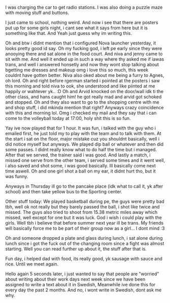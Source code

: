 I was charging the car to get radio stations. I was also doing a puzzle maze with moving stuff and buttons.

I just came to school, nothing weird. And now i see that there are posters put up for some girls night, i cant see what it says from here but it is something like that. And Yeah just guess why im writing this.

Oh and btw i didnt mention that i configured Nova launcher yesterday, it looks pretty good id say.
Oh my fucking god, i left pe early since they were anooying there and sat alone in the food court. And niva and jenny came to sit with me. And well it ended up in such a way where thy asked me if iawas trans, and well i answered honsetly and now they wont stop talking about bgetting me dresses and makeup omg i love this so much, this week couldnt have gotten better. Niva also oked about me being a furry to Agnes, oh lord.
Oh and right before rgerman started i pointed at the posters i saw this morning and told niva to ook, she understood and like piinted at me happily or wahtever yk.. :D
Oh and Arvid knocked on the door/wall idk ti the other class, and hans caught him! he got really mad and arvid got schoked and stopped.
Oh and they also want to go to the shopping centre with me and shop stuff, i did mkinda mention that right? Anyways crazy coincidence with this and morning lol.
Omg i checked my mail and they say that i can come to the volleyball today at 17:00, holy shit this is so fun.

Yay ive now played that for 1 hour. It was fun, i talked with the guy who i emailed first, he just told my to play with the team and to talk with them. At the start i sat on the floor, major mistake cuz you shouldnt basically, well i did notice myself but anyways. We played dip ball or whatever and then did some passes. I didnt really know what to do half the time but i managed. After that we served, the trainer said i was good. And lastly a match, i missed one serve from the other team, i served some times and it went well, i also saved and shot some, i was good basically. Ill basically come next time aswell.
Oh and one girl shot a ball on my ear, it didnt hurt tho, but it was funny.

Anyways in Thursday ill go to the pancake place (idk what to call it, yk after school) and then take yellow bus to the Sporting center.

Other stuff today:
We played basketball during pe, the guys were pretty bad tbh, well ok not really but they barely passed the ball, i shot like twice and missed. The guys also tried to shoot from 15.38 metric miles away which missed, well except for one but it was luck. God i wish i could play with the girls. Well tbh i believe that before summer next year ill be trans. My friends will basically force me to be part of their group now as a girl... I dont mind :3

Oh and someone dropped a plate and glass during lunch, i sat alone during lunch since i got the fuck out of the changing room since a fight was almost starting. Well you can read further up about it, the stuff after that is.

Fun day, i helped dad with food, its really good, yk sausage with sauce and rice. Until we meet again.

Hello again 5 seconds later, i just wanted to say that people are "worried" about writing about their work days next week since we have been assigned to write a text about it in Swedish, Meanwhile ive done this for every day the past 2 months. And no, i wont write in Swedish, dont ask me why.